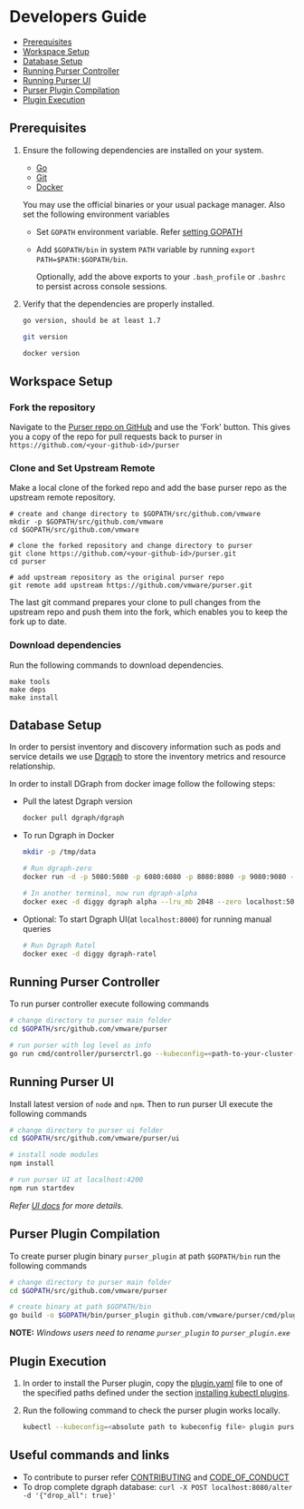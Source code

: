 # Developers Guide

- [Prerequisites](#prerequisites)
- [Workspace Setup](#workspace-setup)
- [Database Setup](#database-setup)
- [Running Purser Controller](#running-purser-controller)
- [Running Purser UI](#running-purser-ui)
- [Purser Plugin Compilation](#purser-plugin-compilation)
- [Plugin Execution](#plugin-execution)

## Prerequisites

1. Ensure the following dependencies are installed on your system.

   - [Go](https://golang.org/dl/)
   - [Git](https://git-scm.com/downloads)
   - [Docker](https://www.docker.com/)

   You may use the official binaries or your usual package manager.
   Also set the following environment variables
   - Set `GOPATH` environment variable. Refer [setting GOPATH](https://github.com/golang/go/wiki/SettingGOPATH)
   - Add `$GOPATH/bin` in system `PATH` variable by running `export PATH=$PATH:$GOPATH/bin`.

      Optionally, add the above exports to your `.bash_profile` or `.bashrc` to persist across console sessions.

2. Verify that the dependencies are properly installed.

   ``` bash
   go version, should be at least 1.7

   git version

   docker version
   ```

## Workspace Setup

### Fork the repository
Navigate to the [Purser repo on GitHub](https://github.com/vmware/purser) and use the 'Fork' button. 
This gives you a copy of the repo for pull requests back to purser in `https://github.com/<your-github-id>/purser`

### Clone and Set Upstream Remote

Make a local clone of the forked repo and add the base purser
repo as the upstream remote repository.

``` shell
# create and change directory to $GOPATH/src/github.com/vmware
mkdir -p $GOPATH/src/github.com/vmware
cd $GOPATH/src/github.com/vmware

# clone the forked repository and change directory to purser
git clone https://github.com/<your-github-id>/purser.git
cd purser

# add upstream repository as the original purser repo
git remote add upstream https://github.com/vmware/purser.git
```

The last git command prepares your clone to pull changes from the
upstream repo and push them into the fork, which enables you to keep
the fork up to date.

### Download dependencies

Run the following commands to download dependencies.

``` shell
make tools
make deps
make install
```

## Database Setup

In order to persist inventory and discovery information such as pods and service details we use
[Dgraph](https://dgraph.io/) to store the inventory metrics and resource relationship.

In order to install DGraph from docker image follow the following steps:

- Pull the latest Dgraph version

  ```bash
  docker pull dgraph/dgraph
  ```

- To run Dgraph in Docker

  ```bash
  mkdir -p /tmp/data
  
  # Run dgraph-zero
  docker run -d -p 5080:5080 -p 6080:6080 -p 8080:8080 -p 9080:9080 -p 8000:8000 -v /tmp/data:/dgraph --name diggy dgraph/dgraph dgraph zero

  # In another terminal, now run dgraph-alpha
  docker exec -d diggy dgraph alpha --lru_mb 2048 --zero localhost:5080
  ```
 
 - Optional: To start Dgraph UI(at `localhost:8000`) for running manual queries
   ```bash
   # Run Dgraph Ratel
   docker exec -d diggy dgraph-ratel
   ```
   
## Running Purser Controller
To run purser controller execute following commands

```bash
# change directory to purser main folder
cd $GOPATH/src/github.com/vmware/purser

# run purser with log level as info
go run cmd/controller/purserctrl.go --kubeconfig=<path-to-your-cluster-config> --interactions=enable --dgraphURL=localhost --log=info
```

## Running Purser UI
Install latest version of `node` and `npm`. Then to run purser UI execute the following commands
```bash
# change directory to purser ui folder
cd $GOPATH/src/github.com/vmware/purser/ui

# install node modules
npm install

# run purser UI at localhost:4200
npm run startdev
```
_Refer [UI docs](../ui/README.md) for more details._

## Purser Plugin Compilation

To create purser plugin binary `purser_plugin` at path `$GOPATH/bin` run the following commands
  ```bash
  # change directory to purser main folder
  cd $GOPATH/src/github.com/vmware/purser
  
  # create binary at path $GOPATH/bin
  go build -o $GOPATH/bin/purser_plugin github.com/vmware/purser/cmd/plugin
  ```

**NOTE:** _Windows users need to rename `purser_plugin` to `purser_plugin.exe`_

## Plugin Execution

1. In order to install the Purser plugin, copy the [plugin.yaml](../plugin.yaml) file to one of the specified paths defined under the section [installing kubectl plugins](https://kubernetes.io/docs/tasks/extend-kubectl/kubectl-plugins/).

2. Run the following command to check the purser plugin works locally.

   ``` bash
   kubectl --kubeconfig=<absolute path to kubeconfig file> plugin purser help
   ```

## Useful commands and links
- To contribute to purser refer [CONTRIBUTING](../CONTRIBUTING.md) and [CODE_OF_CONDUCT](../CODE_OF_CONDUCT.md)
- To drop complete dgraph database: `curl -X POST localhost:8080/alter -d '{"drop_all": true}'`